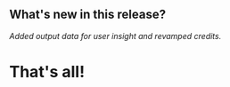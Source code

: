 ## What's new in this release?

_Added output data for user insight and revamped credits._



# That's all! 